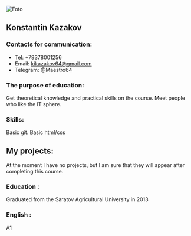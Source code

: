 
![Foto](https://github.com/{Konstantin164}/{rsschool-cv}/raw{main}/{path}/1.jpg)






## Konstantin Kazakov

### Сontacts for communication:

*  Tel: +79378001256
*  Email: kikazakov64@gmail.com
*  Telegram: @Maestro64

### The purpose of education:

Get theoretical knowledge and practical skills on the course. Meet people who like the IT sphere.

### Skills:
Basic git. Basic html/css

## My projects:
At the moment I have no projects, but I am sure that they will appear after completing this course.

### Education :
Graduated from the Saratov Agricultural University
 in 2013

### English :
 A1

